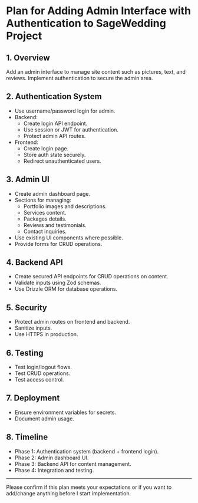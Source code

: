 # Plan for Adding Admin Interface with Authentication to SageWedding Project

## 1. Overview
Add an admin interface to manage site content such as pictures, text, and reviews. Implement authentication to secure the admin area.

## 2. Authentication System
- Use username/password login for admin.
- Backend:
  - Create login API endpoint.
  - Use session or JWT for authentication.
  - Protect admin API routes.
- Frontend:
  - Create login page.
  - Store auth state securely.
  - Redirect unauthenticated users.

## 3. Admin UI
- Create admin dashboard page.
- Sections for managing:
  - Portfolio images and descriptions.
  - Services content.
  - Packages details.
  - Reviews and testimonials.
  - Contact inquiries.
- Use existing UI components where possible.
- Provide forms for CRUD operations.

## 4. Backend API
- Create secured API endpoints for CRUD operations on content.
- Validate inputs using Zod schemas.
- Use Drizzle ORM for database operations.

## 5. Security
- Protect admin routes on frontend and backend.
- Sanitize inputs.
- Use HTTPS in production.

## 6. Testing
- Test login/logout flows.
- Test CRUD operations.
- Test access control.

## 7. Deployment
- Ensure environment variables for secrets.
- Document admin usage.

## 8. Timeline
- Phase 1: Authentication system (backend + frontend login).
- Phase 2: Admin dashboard UI.
- Phase 3: Backend API for content management.
- Phase 4: Integration and testing.

---

Please confirm if this plan meets your expectations or if you want to add/change anything before I start implementation.




